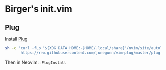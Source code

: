 # Birger's init.vim

## Plug
Install [Plug](https://github.com/junegunn/vim-plug)
```sh
sh -c 'curl -fLo "${XDG_DATA_HOME:-$HOME/.local/share}"/nvim/site/autoload/plug.vim --create-dirs \
       https://raw.githubusercontent.com/junegunn/vim-plug/master/plug.vim'
```
Then in Neovim: ```:PlugInstall```
